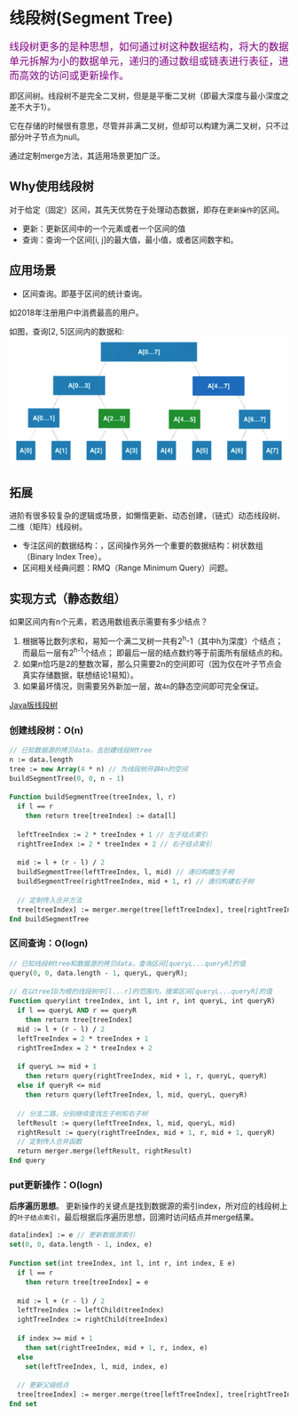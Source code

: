 # 线段树(Segment Tree)

<font color=purple size=4>
线段树更多的是种思想，如何通过树这种数据结构，将大的数据单元拆解为小的数据单元，递归的通过数组或链表进行表征，进而高效的访问或更新操作。
</font>

即区间树。线段树不是完全二叉树，但是是平衡二叉树（即最大深度与最小深度之差不大于1）。

它在存储的时候很有意思，尽管并非满二叉树，但却可以构建为满二叉树，只不过部分叶子节点为null。

通过定制merge方法，其适用场景更加广泛。

## Why使用线段树

对于给定（固定）区间，其先天优势在于处理动态数据，即存在`更新操作`的区间。

- 更新：更新区间中的一个元素或者一个区间的值
- 查询：查询一个区间[i, j]的最大值，最小值，或者区间数字和。

## 应用场景

- 区间查询。即基于区间的统计查询。

如2018年注册用户中消费最高的用户。

如图，查询[2, 5]区间内的数据和:
![线段树求和示意图](./imgs/segment-tree-add.png)

## 拓展

进阶有很多较复杂的逻辑或场景，如懒惰更新、动态创建，（链式）动态线段树、二维（矩阵）线段树。

- 专注区间的数据结构：，区间操作另外一个重要的数据结构：树状数组（Binary Index Tree）。
- 区间相关经典问题：RMQ（Range Minimum Query）问题。

## 实现方式（静态数组）

如果区间内有n个元素，若选用数组表示需要有多少结点？

1. 根据等比数列求和，易知一个满二叉树一共有2<sup>h</sup>-1（其中h为深度）个结点；而最后一层有2<sup>h-1</sup>个结点；
即最后一层的结点数约等于前面所有层结点的和。
2. 如果n恰巧是2的整数次幂，那么只需要2n的空间即可（因为仅在叶子节点会真实存储数据，联想结论1易知）。
3. 如果最坏情况，则需要另外新加一层，故`4n`的静态空间即可完全保证。

[Java版线段树](https://github.com/vfa25/dataStructure-algorithm/blob/master/datastructure/src/segtree/SegmentTree.java)

### 创建线段树：O(n)

```pascal
// 已知数据源的拷贝data，去创建线段树tree
n := data.length
tree := new Array(4 * n) // 为线段树开辟4n的空间
buildSegmentTree(0, 0, n - 1)

Function buildSegmentTree(treeIndex, l, r)
  if l == r
    then return tree[treeIndex] := data[l]
  
  leftTreeIndex := 2 * treeIndex + 1 // 左子结点索引
  rightTreeIndex := 2 * treeIndex + 2 // 右子结点索引

  mid := l + (r - l) / 2
  buildSegmentTree(leftTreeIndex, l, mid) // 递归构建左子树
  buildSegmentTree(rightTreeIndex, mid + 1, r) // 递归构建右子树

  // 定制传入合并方法
  tree[treeIndex] := merger.merge(tree[leftTreeIndex], tree[rightTreeIndex])
End buildSegmentTree
```

### 区间查询：O(logn)

```pascal
// 已知线段树tree和数据源的拷贝data，查询区间[queryL...queryR]的值
query(0, 0, data.length - 1, queryL, queryR);

// 在以treeID为根的线段树中[l...r]的范围内，搜索区间[queryL...queryR]的值
Function query(int treeIndex, int l, int r, int queryL, int queryR)
  if l == queryL AND r == queryR
    then return tree[treeIndex]
  mid := l + (r - l) / 2
  leftTreeIndex = 2 * treeIndex + 1
  rightTreeIndex = 2 * treeIndex + 2

  if queryL >= mid + 1
    then return query(rightTreeIndex, mid + 1, r, queryL, queryR)
  else if queryR <= mid
    then return query(leftTreeIndex, l, mid, queryL, queryR)

  // 分支二路，分别继续查找左子树和右子树
  leftResult := query(leftTreeIndex, l, mid, queryL, mid)
  rightResult := query(rightTreeIndex, mid + 1, r, mid + 1, queryR)
  // 定制传入合并函数
  return merger.merge(leftResult, rightResult)
End query
```

### put更新操作：O(logn)

**后序遍历思想**。
更新操作的关键点是找到数据源的索引index，所对应的线段树上的`叶子结点索引`，最后根据后序遍历思想，回溯时访问结点并merge结果。

```pascal
data[index] := e // 更新数据源索引
set(0, 0, data.length - 1, index, e)

Function set(int treeIndex, int l, int r, int index, E e)
  if l == r
    then return tree[treeIndex] = e

  mid := l + (r - l) / 2
  leftTreeIndex := leftChild(treeIndex)
  ightTreeIndex := rightChild(treeIndex)

  if index >= mid + 1
    then set(rightTreeIndex, mid + 1, r, index, e)
  else
    set(leftTreeIndex, l, mid, index, e)

  // 更新父级结点
  tree[treeIndex] := merger.merge(tree[leftTreeIndex], tree[rightTreeIndex])
End set
```
